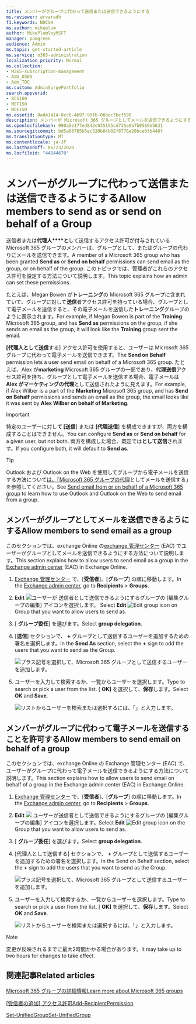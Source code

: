 ```yaml
---
title: メンバーがグループに代わって送信または送信できるようにする
ms.reviewer: arvaradh
f1.keywords: NOCSH
ms.author: mikeplum
author: MikePlumleyMSFT
manager: pamgreen
audience: Admin
ms.topic: get-started-article
ms.service: o365-administration
localization_priority: Normal
ms.collection:
- M365-subscription-management
- Adm_O365
- Adm_TOC
ms.custom: AdminSurgePortfolio
search.appverid:
- BCS160
- MET150
- MOE150
ms.assetid: 0ad41414-0cc6-4b97-90fb-06bec7bcf590
description: メンバーが Microsoft 365 グループとしてメールを送信できるようにする方法、または Microsoft 365 グループの代理としてメールを送信できるようにする方法について説明します。
ms.openlocfilehash: 090a5e177ed843c035155cd735e0b7b9560e5631
ms.sourcegitcommit: bd5a08785b5ec320b04b02f8776e28bce5fb448f
ms.translationtype: MT
ms.contentlocale: ja-JP
ms.lasthandoff: 06/23/2020
ms.locfileid: "44844670"
---
```

# <a name="allow-members-to-send-as-or-send-on-behalf-of-a-group"></a><span data-ttu-id="cf0cc-103">メンバーがグループに代わって送信または送信できるようにする</span><span class="sxs-lookup"><span data-stu-id="cf0cc-103">Allow members to send as or send on behalf of a Group</span></span>

<span data-ttu-id="cf0cc-104">送信者または**代理人\*\*\*\*と**して送信するアクセス許可が付与されている Microsoft 365 グループのメンバーは、グループとして、またはグループの代わりにメールを送信できます。</span><span class="sxs-lookup"><span data-stu-id="cf0cc-104">A member of a Microsoft 365 group who has been granted **Send as** or **Send on behalf** permissions can send email as the group, or on behalf of the group.</span></span> <span data-ttu-id="cf0cc-105">このトピックでは、管理者がこれらのアクセス許可を設定する方法について説明します。</span><span class="sxs-lookup"><span data-stu-id="cf0cc-105">This topic explains how an admin can set these permissions.</span></span>
  
<span data-ttu-id="cf0cc-106">たとえば、Megan Bowen が**トレーニング**の Microsoft 365 グループに含まれていて、グループに対して**送信**者アクセス許可を持っている場合、グループとして電子メールを送信すると、その電子メールを送信した**トレーニング**グループのように表示されます。</span><span class="sxs-lookup"><span data-stu-id="cf0cc-106">For example, if Megan Bowen is part of the **Training** Microsoft 365 group, and has **Send as** permissions on the group, if she sends an email as the group, it will look like the **Training** group sent the email.</span></span> 
  
<span data-ttu-id="cf0cc-107">**[代理人として送信**する] アクセス許可を使用すると、ユーザーは Microsoft 365 グループに代わって電子メールを送信できます。</span><span class="sxs-lookup"><span data-stu-id="cf0cc-107">The **Send on Behalf** permission lets a user send email on behalf of a Microsoft 365 group.</span></span> <span data-ttu-id="cf0cc-108">たとえば、Alex が**marketing** Microsoft 365 グループの一部であり、**代理送信**アクセス許可を持ち、グループとして電子メールを送信する場合、電子メールは**Alex がマーケティングの代理**として送信されたように見えます。</span><span class="sxs-lookup"><span data-stu-id="cf0cc-108">For example, if Alex Wilber is a part of the **Marketing** Microsoft 365 group, and has **Send on Behalf** permissions and sends an email as the group, the email looks like it was sent by **Alex Wilber on behalf of Marketing**.</span></span>

> [!IMPORTANT]
> <span data-ttu-id="cf0cc-109">特定のユーザーに対し**て [送信**] または **[代理送信**] を構成できますが、両方を構成することはできません。</span><span class="sxs-lookup"><span data-stu-id="cf0cc-109">You can configure **Send as** or **Send on behalf** for a given user, but not both.</span></span> <span data-ttu-id="cf0cc-110">両方を構成した場合、既定では**として送信**されます。</span><span class="sxs-lookup"><span data-stu-id="cf0cc-110">If you configure both, it will default to **Send as**.</span></span>

> [!TIP]
> <span data-ttu-id="cf0cc-111">Outlook および Outlook on the Web を使用してグループから電子メールを送信する方法について[は、「Microsoft 365 グループの代理](https://support.microsoft.com/office/0f4964af-aec6-484b-a65c-0434df8cdb6b)としてメールを送信する」を参照してください。</span><span class="sxs-lookup"><span data-stu-id="cf0cc-111">See [Send email from or on behalf of a Microsoft 365 group](https://support.microsoft.com/office/0f4964af-aec6-484b-a65c-0434df8cdb6b) to learn how to use Outlook and Outlook on the Web to send email from a group.</span></span>
    
## <a name="allow-members-to-send-email-as-a-group"></a><span data-ttu-id="cf0cc-112">メンバーがグループとしてメールを送信できるようにする</span><span class="sxs-lookup"><span data-stu-id="cf0cc-112">Allow members to send email as a group</span></span>

<span data-ttu-id="cf0cc-113">このセクションでは、exchange Online の[exchange 管理センター](https://go.microsoft.com/fwlink/p/?linkid=2059104) (EAC) でユーザーがグループとしてメールを送信できるようにする方法について説明します。</span><span class="sxs-lookup"><span data-stu-id="cf0cc-113">This section explains how to allow users to send email as a group in the [Exchange admin center](https://go.microsoft.com/fwlink/p/?linkid=2059104) (EAC) in Exchange Online.</span></span>
  
1. <span data-ttu-id="cf0cc-114"><a href="https://go.microsoft.com/fwlink/p/?linkid=2059104" target="_blank">Exchange 管理センター</a> で、[**受信者**]、[**グループ**] の順に移動します。</span><span class="sxs-lookup"><span data-stu-id="cf0cc-114">In the <a href="https://go.microsoft.com/fwlink/p/?linkid=2059104" target="_blank">Exchange admin center</a>, go to **Recipients** \> **Groups**.</span></span>
    
2. <span data-ttu-id="cf0cc-115">**Edit** ![ ユーザーが ](../../media/0cfcb590-dc51-4b4f-9276-bb2ce300d87e.png) 送信者として送信できるようにするグループの [編集グループの編集] アイコンを選択します。  </span><span class="sxs-lookup"><span data-stu-id="cf0cc-115">Select **Edit**  ![Edit group icon](../../media/0cfcb590-dc51-4b4f-9276-bb2ce300d87e.png) on Group that you want to allow users to send as.</span></span> 
    
3. <span data-ttu-id="cf0cc-116">[ **グループ委任**] を選びます。</span><span class="sxs-lookup"><span data-stu-id="cf0cc-116">Select **group delegation**.</span></span>
    
4. <span data-ttu-id="cf0cc-117">[**送信**] セクションで、 **+** グループとして送信するユーザーを追加するための署名を選択します。</span><span class="sxs-lookup"><span data-stu-id="cf0cc-117">In the **Send As** section, select the **+** sign to add the users that you want to send as the Group.</span></span> 
    
    ![プラス記号を選択して、Microsoft 365 グループとして送信するユーザーを追加します。](../../media/1df167f6-1eff-4f98-9ecd-4230fab46557.png)
  
5. <span data-ttu-id="cf0cc-119">ユーザーを入力して検索するか、一覧からユーザーを選択します。</span><span class="sxs-lookup"><span data-stu-id="cf0cc-119">Type to search or pick a user from the list.</span></span> <span data-ttu-id="cf0cc-120">[ **OK]** を選択して、**保存**します。</span><span class="sxs-lookup"><span data-stu-id="cf0cc-120">Select **OK** and **Save**.</span></span>
    
    ![リストからユーザーを検索または選択するには、「」と入力します。](../../media/522919cf-664c-4a25-8076-c51c8c9fbe43.png)
  
## <a name="allow-members-to-send-email-on-behalf-of-a-group"></a><span data-ttu-id="cf0cc-122">メンバーがグループに代わって電子メールを送信することを許可する</span><span class="sxs-lookup"><span data-stu-id="cf0cc-122">Allow members to send email on behalf of a group</span></span>

<span data-ttu-id="cf0cc-123">このセクションでは、exchange Online の Exchange 管理センター (EAC) で、ユーザーがグループに代わって電子メールを送信できるようにする方法について説明します。</span><span class="sxs-lookup"><span data-stu-id="cf0cc-123">This section explains how to allow users to send email on behalf of a group in the Exchange admin center (EAC) in Exchange Online.</span></span>
  
1. <span data-ttu-id="cf0cc-124"><a href="https://go.microsoft.com/fwlink/p/?linkid=2059104" target="_blank">Exchange 管理センター</a> で、[**受信者**]、[**グループ**] の順に移動します。</span><span class="sxs-lookup"><span data-stu-id="cf0cc-124">In the <a href="https://go.microsoft.com/fwlink/p/?linkid=2059104" target="_blank">Exchange admin center</a>, go to **Recipients** \> **Groups**.</span></span>
    
2. <span data-ttu-id="cf0cc-125">**Edit** ![ ](../../media/0cfcb590-dc51-4b4f-9276-bb2ce300d87e.png) ユーザーが送信者として送信できるようにするグループの [編集グループの編集] アイコンを選択します。</span><span class="sxs-lookup"><span data-stu-id="cf0cc-125">Select **Edit** ![Edit group icon](../../media/0cfcb590-dc51-4b4f-9276-bb2ce300d87e.png) on the Group that you want to allow users to send as.</span></span> 
    
3. <span data-ttu-id="cf0cc-126">[ **グループ委任**] を選びます。</span><span class="sxs-lookup"><span data-stu-id="cf0cc-126">Select **group delegation**.</span></span>
    
4. <span data-ttu-id="cf0cc-127">[代理人として送信する] セクションで、 **+** グループとして送信するユーザーを追加するための署名を選択します。</span><span class="sxs-lookup"><span data-stu-id="cf0cc-127">In the Send on Behalf section, select the **+** sign to add the users that you want to send as the Group.</span></span> 
    
    ![プラス記号を選択して、Microsoft 365 グループとして送信するユーザーを追加します。](../../media/2bae0579-8907-4d6b-8920-ddd6555897b4.png)
  
5. <span data-ttu-id="cf0cc-129">ユーザーを入力して検索するか、一覧からユーザーを選択します。</span><span class="sxs-lookup"><span data-stu-id="cf0cc-129">Type to search or pick a user from the list.</span></span> <span data-ttu-id="cf0cc-130">[ **OK]** を選択して、**保存**します。</span><span class="sxs-lookup"><span data-stu-id="cf0cc-130">Select **OK** and **Save**.</span></span>
    
    ![リストからユーザーを検索または選択するには、「」と入力します。](../../media/522919cf-664c-4a25-8076-c51c8c9fbe43.png)
    
> [!NOTE]
> <span data-ttu-id="cf0cc-132">変更が反映されるまでに最大2時間かかる場合があります。</span><span class="sxs-lookup"><span data-stu-id="cf0cc-132">It may take up to two hours for changes to take effect.</span></span>

## <a name="related-articles"></a><span data-ttu-id="cf0cc-133">関連記事</span><span class="sxs-lookup"><span data-stu-id="cf0cc-133">Related articles</span></span>

[<span data-ttu-id="cf0cc-134">Microsoft 365 グループの詳細情報</span><span class="sxs-lookup"><span data-stu-id="cf0cc-134">Learn more about Microsoft 365 groups</span></span>](https://support.microsoft.com/office/b565caa1-5c40-40ef-9915-60fdb2d97fa2)

<span data-ttu-id="cf0cc-135">[[受信者の追加] アクセス許可](https://go.microsoft.com/fwlink/p/?LinkId=723960)</span><span class="sxs-lookup"><span data-stu-id="cf0cc-135">[Add-RecipientPermission](https://go.microsoft.com/fwlink/p/?LinkId=723960)</span></span>

[<span data-ttu-id="cf0cc-136">Set-UnifiedGroup</span><span class="sxs-lookup"><span data-stu-id="cf0cc-136">Set-UnifiedGroup</span></span>](https://go.microsoft.com/fwlink/p/?LinkId=616189)
